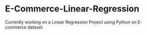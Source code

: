 # E-Commerce-Linear-Regression

Currently working on a Linear Regression Project using Python on E-commerce dataset. 
